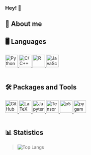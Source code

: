 ### Hey! 👋

<!--
**edwin9532/edwin9532** is a ✨ _special_ ✨ repository because its `README.md` (this file) appears on your GitHub profile.

Here are some ideas to get you started:

- 🔭 I’m currently working on ...
- 🌱 I’m currently learning ...
- 👯 I’m looking to collaborate on ...
- 🤔 I’m looking for help with ...
- 💬 Ask me about ...
- 📫 How to reach me: ...
- 😄 Pronouns: ...
- ⚡ Fun fact: ...
-->

## 🍃 About me

## 🖥 Languages

<div style="height: fit-content; padding-top: 5px">
  
<a href="https://python.org/" target="_blank">
  <img height="40" src="https://cdn.simpleicons.org/python" title="Python">
</a>

<a href="https://isocpp.org/" target="_blank">
  <img height="40" src="https://isocpp.org/assets/images/cpp_logo.png" title="C/C++">
</a>

<a href="https://www.r-project.org/" target="_blank">
  <img height="40" src="https://humancoders-formations.s3.amazonaws.com/uploads/course/logo/69/formation-langage-r.png" title="R">
</a>

<a href="https://www.ecma-international.org/publications-and-standards/standards/ecma-262/)" target="_blank">
  <img height="40" src="https://upload.wikimedia.org/wikipedia/commons/thumb/9/99/Unofficial_JavaScript_logo_2.svg/320px-Unofficial_JavaScript_logo_2.svg.png" title="JavaScript">
</a>
</div><br>

 ## 🛠 Packages and Tools
 <div style="height: fit-content; padding-top: 5px">

<a href="https://github.com/" target="_blank">
  <img height="40" src="https://cdn.simpleicons.org/github/white" title="GitHub">
</a>

  <a href="https://www.latex-project.org/" target="_blank">
  <img height="40" src="https://cdn.simpleicons.org/latex" title="LaTeX">
</a>

<a href="https://jupyter.org/" target="_blank">
  <img height="40" src="https://cdn.simpleicons.org/jupyter" title="Jupyter">
</a>

<a href="https://www.tensorflow.org/?hl=fr" target="_blank">
  <img height="40" src="https://avatars.githubusercontent.com/u/15658638?s=280\&v=4" title="TensorFlow">
</a>

<a href="https://p5js.org/" target="_blank">
  <img height="40" src="https://miro.medium.com/v2/resize:fit:400/0*oaLAR3un_dYYYthT.png" title="p5">
</a>

<a href="https://www.pygame.org/" target="_blank">
  <img height="40" src="https://user-images.githubusercontent.com/46412508/170405943-e75458ec-6cb4-462e-91ba-43c861a3d6cf.png" title="pygame">
</a>


</div><br>



## 📊 Statistics
> ![Top Langs](https://github-readme-stats-nine-rho-92.vercel.app/api/top-langs/?username=edwin9532&hide=jupyter%20notebook,PureBasic&layout=donut&theme=gotham&langs_count=8&count-private=true&exclude_repo=)
<br>
